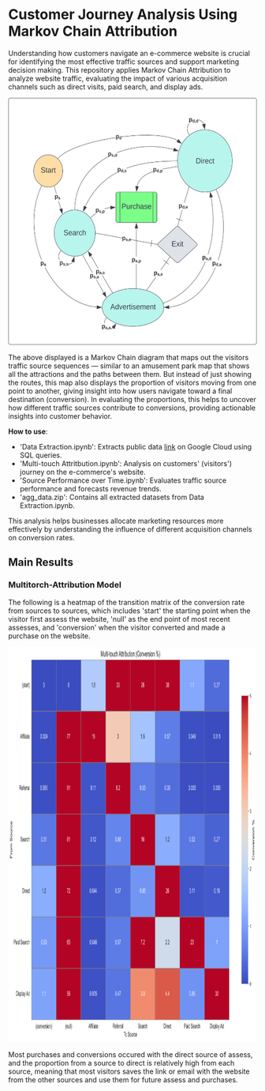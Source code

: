 # Customer Journey Analysis Using Markov Chain Attribution
Understanding how customers navigate an e-commerce website is crucial for identifying the most effective traffic sources and support marketing decision making. This repository applies Markov Chain Attribution to analyze website traffic, evaluating the impact of various acquisition channels such as direct visits, paid search, and display ads. 

<p align="center">
    <img src="MarkovChainDiagram.svg" width="600" height="500" />
</p>

The above displayed is a Markov Chain diagram that maps out the visitors traffic source sequences — similar to an amusement park map that shows all the attractions and the paths between them. But instead of just showing the routes, this map also displays the proportion of visitors moving from one point to another, giving insight into how users navigate toward a final destination (conversion). In evaluating the proportions, this helps to uncover how different traffic sources contribute to conversions, providing actionable insights into customer behavior.

**How to use**:

- 'Data Extraction.ipynb': Extracts public data [link](https://bigquery.cloud.google.com/table/bigquery-public-data:google_analytics_sample.ga_sessions_20170801) on Google Cloud using SQL queries.
- 'Multi-touch Attritbution.ipynb': Analysis on customers' (visitors') journey on the e-commerce's website.
- 'Source Performance over Time.ipynb':  Evaluates traffic source performance and forecasts revenue trends.
- 'agg_data.zip': Contains all extracted datasets from Data Extraction.ipynb.

This analysis helps businesses allocate marketing resources more effectively by understanding the influence of different acquisition channels on conversion rates.

## Main Results
### Multitorch-Attribution Model
The following is a heatmap of the transition matrix of the conversion rate from sources to sources, which includes 'start' the starting point when the visitor first assess the website, 'null' as the end point of most recent assesses, and 'conversion' when the visitor converted and made a purchase on the website.
<p align="center">
    <img src="transition_matrix.svg" width="1000" height="800" />
</p>
Most purchases and conversions occured with the direct source of assess, and the proportion from a source to direct is relatively high from each source, meaning that most visitors saves the link or email with the website from the other sources and use them for future assess and purchases.
